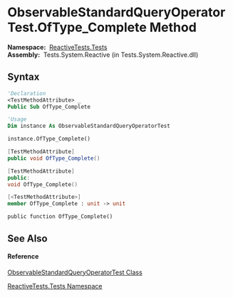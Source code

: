 # ObservableStandardQueryOperatorTest.OfType\_Complete Method

**Namespace:**  [ReactiveTests.Tests](ReactiveTests.Tests\ReactiveTests.Tests.md)  
**Assembly:**  Tests.System.Reactive (in Tests.System.Reactive.dll)

## Syntax

```vb
'Declaration
<TestMethodAttribute> _
Public Sub OfType_Complete
```

```vb
'Usage
Dim instance As ObservableStandardQueryOperatorTest

instance.OfType_Complete()
```

```csharp
[TestMethodAttribute]
public void OfType_Complete()
```

```c++
[TestMethodAttribute]
public:
void OfType_Complete()
```

```fsharp
[<TestMethodAttribute>]
member OfType_Complete : unit -> unit 
```

```jscript
public function OfType_Complete()
```

## See Also

#### Reference

[ObservableStandardQueryOperatorTest Class](ObservableStandardQueryOperatorTest\ObservableStandardQueryOperatorTest.md)

[ReactiveTests.Tests Namespace](ReactiveTests.Tests\ReactiveTests.Tests.md)





